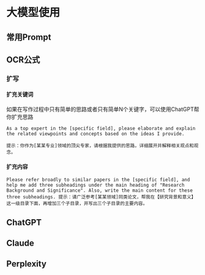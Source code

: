 # 大模型使用

## 常用Prompt

## OCR公式


### 扩写

#### 扩充关键词
如果在写作过程中只有简单的思路或者只有简单N个关键字，可以使用ChatGPT帮你扩充思路
```
As a top expert in the [specific field], please elaborate and explain the related viewpoints and concepts based on the ideas I provide.

提示：你作为[某某专业]领域的顶尖专家，请根据我提供的思路，详细展开并解释相关观点和观念。
```

#### 扩充内容
```
Please refer broadly to similar papers in the [specific field], and help me add three subheadings under the main heading of "Research Background and Significance". Also, write the main content for these three subheadings. 提示：请广泛参考[某某领域]同类论文，帮我在【研究背景和意义】这一级目录下面，再增加三个子目录，并写出三个子目录的主要内容。
```


## 


## ChatGPT

## Claude


## Perplexity
